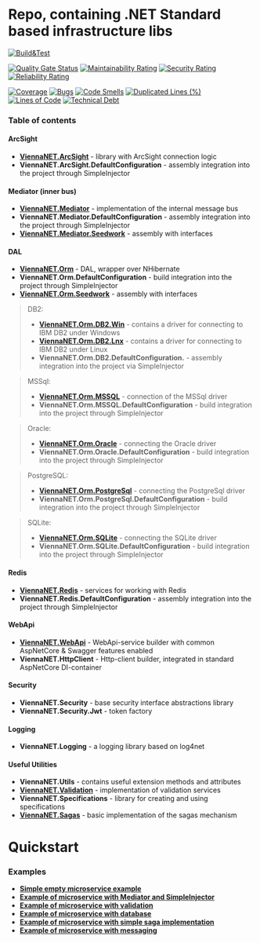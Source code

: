 # Repo, containing .NET Standard based infrastructure libs

[![Build&Test](https://github.com/Raiffeisen-DGTL/ViennaNET/workflows/Build&Test/badge.svg?branch=master)](https://github.com/Raiffeisen-DGTL/ViennaNET/actions?query=workflow%3ABuild%26Test)

[![Quality Gate Status](https://sonarcloud.io/api/project_badges/measure?project=Raiffeisen-DGTL_ViennaNET&metric=alert_status)](https://sonarcloud.io/dashboard?id=Raiffeisen-DGTL_ViennaNET)     [![Maintainability Rating](https://sonarcloud.io/api/project_badges/measure?project=Raiffeisen-DGTL_ViennaNET&metric=sqale_rating)](https://sonarcloud.io/dashboard?id=Raiffeisen-DGTL_ViennaNET)     [![Security Rating](https://sonarcloud.io/api/project_badges/measure?project=Raiffeisen-DGTL_ViennaNET&metric=security_rating)](https://sonarcloud.io/dashboard?id=Raiffeisen-DGTL_ViennaNET)     [![Reliability Rating](https://sonarcloud.io/api/project_badges/measure?project=Raiffeisen-DGTL_ViennaNET&metric=reliability_rating)](https://sonarcloud.io/dashboard?id=Raiffeisen-DGTL_ViennaNET)

[![Coverage](https://sonarcloud.io/api/project_badges/measure?project=Raiffeisen-DGTL_ViennaNET&metric=coverage)](https://sonarcloud.io/dashboard?id=Raiffeisen-DGTL_ViennaNET)     [![Bugs](https://sonarcloud.io/api/project_badges/measure?project=Raiffeisen-DGTL_ViennaNET&metric=bugs)](https://sonarcloud.io/dashboard?id=Raiffeisen-DGTL_ViennaNET)     [![Code Smells](https://sonarcloud.io/api/project_badges/measure?project=Raiffeisen-DGTL_ViennaNET&metric=code_smells)](https://sonarcloud.io/dashboard?id=Raiffeisen-DGTL_ViennaNET)     [![Duplicated Lines (%)](https://sonarcloud.io/api/project_badges/measure?project=Raiffeisen-DGTL_ViennaNET&metric=duplicated_lines_density)](https://sonarcloud.io/dashboard?id=Raiffeisen-DGTL_ViennaNET)     [![Lines of Code](https://sonarcloud.io/api/project_badges/measure?project=Raiffeisen-DGTL_ViennaNET&metric=ncloc)](https://sonarcloud.io/dashboard?id=Raiffeisen-DGTL_ViennaNET)     [![Technical Debt](https://sonarcloud.io/api/project_badges/measure?project=Raiffeisen-DGTL_ViennaNET&metric=sqale_index)](https://sonarcloud.io/dashboard?id=Raiffeisen-DGTL_ViennaNET)


### Table of contents

#### ArcSight
*  [**ViennaNET.ArcSight**](ViennaNET.ArcSight) - library with ArcSight connection logic
*  **ViennaNET.ArcSight.DefaultConfiguration** - assembly integration into the project through SimpleInjector

#### Mediator (inner bus)
*  [**ViennaNET.Mediator**](ViennaNET.Mediator) - implementation of the internal message bus
*  **ViennaNET.Mediator.DefaultConfiguration** - assembly integration into the project through SimpleInjector
*  [**ViennaNET.Mediator.Seedwork**](ViennaNET.Mediator.Seedwork) - assembly with interfaces

#### DAL
*  [**ViennaNET.Orm**](ViennaNET.Orm) - DAL, wrapper over NHibernate
*  **ViennaNET.Orm.DefaultConfiguration** - build integration into the project through SimpleInjector
*  [**ViennaNET.Orm.Seedwork**](ViennaNET.Orm.Seedwork) - assembly with interfaces

> DB2:
> *  [**ViennaNET.Orm.DB2.Win**](ViennaNET.Orm.DB2.Win.DefaultConfiguration) - contains a driver for connecting to IBM DB2 under Windows
> *  [**ViennaNET.Orm.DB2.Lnx**](ViennaNET.Orm.DB2.Lnx.DefaultConfiguration) - contains a driver for connecting to IBM DB2 under Linux
> *  **ViennaNET.Orm.DB2.DefaultConfiguration.** - assembly integration into the project via SimpleInjector

> MSSql:
> *  [**ViennaNET.Orm.MSSQL**](ViennaNET.Orm.MSSQL) - connection of the MSSql driver
> *  **ViennaNET.Orm.MSSQL.DefaultConfiguration** - build integration into the project through SimpleInjector

> Oracle:
> *  [**ViennaNET.Orm.Oracle**](ViennaNET.Orm.Oracle) - connecting the Oracle driver
> *  **ViennaNET.Orm.Oracle.DefaultConfiguration** - build integration into the project through SimpleInjector

> PostgreSQL:
> *  [**ViennaNET.Orm.PostgreSql**](ViennaNET.Orm.PostgreSql) - connecting the PostgreSql driver
> *  **ViennaNET.Orm.PostgreSql.DefaultConfiguration** - build integration into the project through SimpleInjector

> SQLite:
> *  [**ViennaNET.Orm.SQLite**](ViennaNET.Orm.SQLite) - connecting the SQLite driver
> *  **ViennaNET.Orm.SQLite.DefaultConfiguration** - build integration into the project through SimpleInjector


#### Redis
*  [**ViennaNET.Redis**](ViennaNET.Redis) - services for working with Redis
*  **ViennaNET.Redis.DefaultConfiguration** - assembly integration into the project through SimpleInjector

#### WebApi
*  [**ViennaNET.WebApi**](ViennaNET.WebApi) - WebApi-service builder with common AspNetCore & Swagger features enabled
*  **ViennaNET.HttpClient** - Http-client builder, integrated in standard AspNetCore DI-container

#### Security
* **ViennaNET.Security** - base security interface abstractions library
* **ViennaNET.Security.Jwt** - token factory 

#### Logging
* **ViennaNET.Logging** - a logging library based on log4net


#### Useful Utilities
* **ViennaNET.Utils** - contains useful extension methods and attributes
* [**ViennaNET.Validation**](ViennaNET.Validation) - implementation of validation services
* **ViennaNET.Specifications** - library for creating and using specifications
* [**ViennaNET.Sagas**](ViennaNET.Sagas) - basic implementation of the sagas mechanism


# Quickstart

### Examples
* [**Simple empty microservice example**](Examples/1-empty-service)
* [**Example of microservice with Mediator and SimpleInjector**](Examples/2-mediator)
* [**Example of microservice with validation**](Examples/3-validation)
* [**Example of microservice with database**](Examples/4-orm)
* [**Example of microservice with simple saga implementation**](Examples/5-saga)
* [**Example of microservice with messaging**](Examples/6-messaging)
